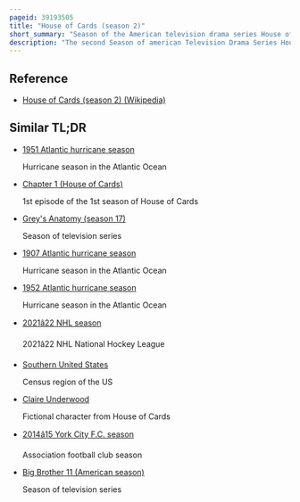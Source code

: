 ```yaml
---
pageid: 39193505
title: "House of Cards (season 2)"
short_summary: "Season of the American television drama series House of Cards"
description: "The second Season of american Television Drama Series House of Cards began shooting on April 29 2013 and ended on november 8. The Filming took Place mostly in Baltimore. Netflix announced on December 4 2013 that the Season would be released in its Entirety on february 14 2014. Set in Washington, D. C. , Season two Deals with Topics such as Entitlement Reform, state-sponsored Cyberespionage, Money Laundering in Campaign Finance, Anthrax Scares, sexual Assault in the United States military, public Opinion regarding Abortion in the United States, parliamentary Procedure of the United States Senate, and federal Government Shutdowns. The Plot picks up where Season one ends."
---
```


## Reference

- [House of Cards (season 2) (Wikipedia)](https://en.wikipedia.org/?curid=39193505)

## Similar TL;DR

- [1951 Atlantic hurricane season](/tldr/en/1951-atlantic-hurricane-season)

  Hurricane season in the Atlantic Ocean

- [Chapter 1 (House of Cards)](/tldr/en/chapter-1-house-of-cards)

  1st episode of the 1st season of House of Cards

- [Grey's Anatomy (season 17)](/tldr/en/greys-anatomy-season-17)

  Season of television series

- [1907 Atlantic hurricane season](/tldr/en/1907-atlantic-hurricane-season)

  Hurricane season in the Atlantic Ocean

- [1952 Atlantic hurricane season](/tldr/en/1952-atlantic-hurricane-season)

  Hurricane season in the Atlantic Ocean

- [2021â22 NHL season](/tldr/en/202122-nhl-season)

  2021â22 NHL National Hockey League

- [Southern United States](/tldr/en/southern-united-states)

  Census region of the US

- [Claire Underwood](/tldr/en/claire-underwood)

  Fictional character from House of Cards

- [2014â15 York City F.C. season](/tldr/en/201415-york-city-fc-season)

  Association football club season

- [Big Brother 11 (American season)](/tldr/en/big-brother-11-american-season)

  Season of television series

